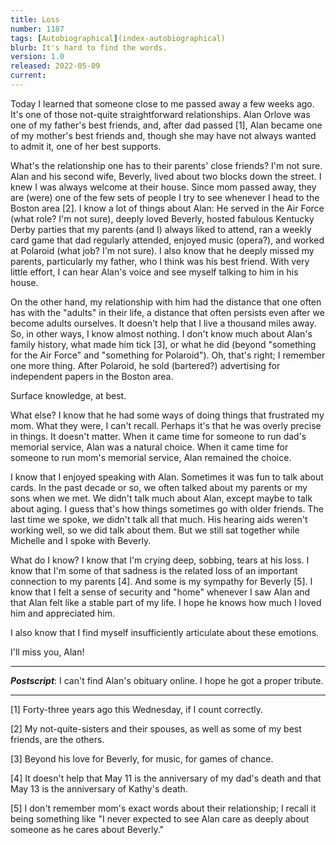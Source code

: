 ```yaml
---
title: Loss
number: 1187
tags: [Autobiographical](index-autobiographical)
blurb: It's hard to find the words.
version: 1.0
released: 2022-05-09
current: 
---
```

Today I learned that someone close to me passed away a few weeks
ago. It's one of those not-quite straightforward relationships.
Alan Orlove was one of my father's best friends, and, after dad
passed [1], Alan became one of my mother's best friends and, though
she may have not always wanted to admit it, one of her best supports.

What's the relationship one has to their parents' close friends?
I'm not sure.  Alan and his second wife, Beverly, lived about two
blocks down the street.  I knew I was always welcome at their house.
Since mom passed away, they are (were) one of the few sets of people
I try to see whenever I head to the Boston area [2].  I know a lot
of things about Alan: He served in the Air Force (what role? I'm
not sure), deeply loved Beverly, hosted fabulous Kentucky Derby
parties that my parents (and I) always liked to attend, ran a
weekly card game that dad regularly attended, enjoyed music (opera?),
and worked at Polaroid (what job? I'm not sure).  I also know that
he deeply missed my parents, particularly my father, who I
think was his best friend.  With very little effort, I can hear Alan's
voice and see myself talking to him in his house.

On the other hand, my relationship with him had the distance that
one often has with the "adults" in their life, a distance that
often persists even after we become adults ourselves.  It doesn't
help that I live a thousand miles away.  So, in other ways, I know
almost nothing.  I don't know much about Alan's family history, 
what made him tick [3], or what he did (beyond "something for the
Air Force" and "something for Polaroid").  Oh, that's right; I
remember one more thing.  After Polaroid, he sold (bartered?)
advertising for independent papers in the Boston area.

Surface knowledge, at best.

What else?  I know that he had some ways of doing things that
frustrated my mom.  What they were, I can't recall.  Perhaps it's
that he was overly precise in things.  It doesn't matter.  When it
came time for someone to run dad's memorial service, Alan was a
natural choice.  When it came time for someone to run mom's memorial
service, Alan remained the choice.

I know that I enjoyed speaking with Alan.  Sometimes it was fun to
talk about cards.  In the past decade or so, we often talked about
my parents or my sons when we met.  We didn't talk much about Alan,
except maybe to talk about aging.  I guess that's how things sometimes
go with older friends.  The last time we spoke, we didn't talk all
that much.  His hearing aids weren't working well, so we did talk
about them.  But we still sat together while Michelle and I spoke
with Beverly.

What do I know?  I know that I'm crying deep, sobbing, tears at his
loss.  I know that I'm some of that sadness is the related loss of
an important connection to my parents [4].  And some is my sympathy
for Beverly [5].  I know that I felt a sense of security and "home"
whenever I saw Alan and that Alan felt like a stable part of my
life.  I hope he knows how much I loved him and appreciated him.

I also know that I find myself insufficiently articulate about these 
emotions.

I'll miss you, Alan!

---

**_Postscript_**: I can't find Alan's obituary online.  I hope he got
a proper tribute.

---

[1] Forty-three years ago this Wednesday, if I count correctly.

[2] My not-quite-sisters and their spouses, as well as some of my best
friends, are the others.

[3] Beyond his love for Beverly, for music, for games of chance.

[4] It doesn't help that May 11 is the anniversary of my dad's death
and that May 13 is the anniversary of Kathy's death.

[5] I don't remember mom's exact words about their relationship; 
I recall it being something like "I never expected to see Alan care
as deeply about someone as he cares about Beverly."
